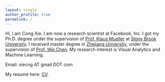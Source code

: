 ```yaml
---
layout: single
author_profile: true
permalink: /
---
```

Hi, I am Cong Xie. I am now a research scientist at Facebook, Inc. I got my Ph.D. degree under the supervision of [Prof. Klaus Mueller](http://www3.cs.stonybrook.edu/~mueller/) at [Stony Brook University](http://www.stonybrook.edu/).
I received master degree in [Zhejiang University](http://www.zju.edu.cn/), under the supervision of [Prof. Wei Chen](http://www.cad.zju.edu.cn/home/chenwei/).
My research interest is Visual Analytics and Machine Learning.

Email: xiecng AT gmail DOT com
            
My resume here: [CV](http://www3.cs.stonybrook.edu/~coxie/homepage_files/cong_cv.pdf).
